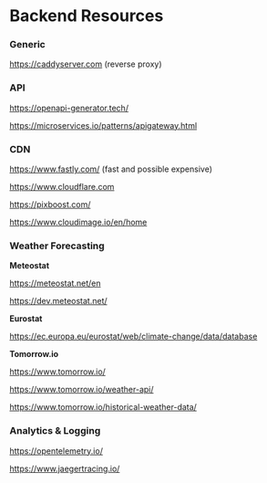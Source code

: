 # Backend Resources

### Generic

https://caddyserver.com (reverse proxy)

### API

https://openapi-generator.tech/

https://microservices.io/patterns/apigateway.html

### CDN

https://www.fastly.com/ (fast and possible expensive)

https://www.cloudflare.com

https://pixboost.com/

https://www.cloudimage.io/en/home

### Weather Forecasting

**Meteostat**

https://meteostat.net/en

https://dev.meteostat.net/

**Eurostat**

https://ec.europa.eu/eurostat/web/climate-change/data/database

**Tomorrow.io**

https://www.tomorrow.io/

https://www.tomorrow.io/weather-api/

https://www.tomorrow.io/historical-weather-data/

### Analytics & Logging

https://opentelemetry.io/

https://www.jaegertracing.io/
